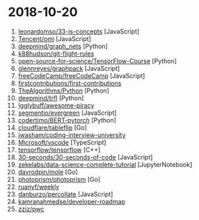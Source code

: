 # 2018-10-20

1. [leonardomso/33-js-concepts](https://github.com/leonardomso/33-js-concepts "📜 33 concepts every JavaScript developer should know.") [JavaScript]
2. [Tencent/omi](https://github.com/Tencent/omi "Next generation web framework in 4kb JavaScript (Web Components + JSX + Proxy + Store + Path Updating)") [JavaScript]
3. [deepmind/graph_nets](https://github.com/deepmind/graph_nets "Build Graph Nets in Tensorflow") [Python]
4. [k88hudson/git-flight-rules](https://github.com/k88hudson/git-flight-rules "Flight rules for git") 
5. [open-source-for-science/TensorFlow-Course](https://github.com/open-source-for-science/TensorFlow-Course "Simple and ready-to-use tutorials for TensorFlow") [Python]
6. [glennreyes/graphpack](https://github.com/glennreyes/graphpack "☄️ A minimalistic zero-config GraphQL server.") [JavaScript]
7. [freeCodeCamp/freeCodeCamp](https://github.com/freeCodeCamp/freeCodeCamp "The https://freeCodeCamp.org open source codebase and curriculum. Learn to code for free together with millions of people.") [JavaScript]
8. [firstcontributions/first-contributions](https://github.com/firstcontributions/first-contributions "🚀✨ Help beginners to contribute to open source projects") 
9. [TheAlgorithms/Python](https://github.com/TheAlgorithms/Python "All Algorithms implemented in Python") [Python]
10. [deepmind/trfl](https://github.com/deepmind/trfl "TensorFlow Reinforcement Learning") [Python]
11. [Igglybuff/awesome-piracy](https://github.com/Igglybuff/awesome-piracy "A curated list of awesome warez and piracy links") 
12. [segmentio/evergreen](https://github.com/segmentio/evergreen "🌲 Evergreen React UI Framework by Segment") [JavaScript]
13. [codertimo/BERT-pytorch](https://github.com/codertimo/BERT-pytorch "Google AI 2018 BERT pytorch implementation") [Python]
14. [cloudflare/tableflip](https://github.com/cloudflare/tableflip "Graceful process restarts in Go") [Go]
15. [jwasham/coding-interview-university](https://github.com/jwasham/coding-interview-university "A complete computer science study plan to become a software engineer.") 
16. [Microsoft/vscode](https://github.com/Microsoft/vscode "Visual Studio Code") [TypeScript]
17. [tensorflow/tensorflow](https://github.com/tensorflow/tensorflow "An Open Source Machine Learning Framework for Everyone") [C++]
18. [30-seconds/30-seconds-of-code](https://github.com/30-seconds/30-seconds-of-code "Curated collection of useful JavaScript snippets that you can understand in 30 seconds or less.") [JavaScript]
19. [zekelabs/data-science-complete-tutorial](https://github.com/zekelabs/data-science-complete-tutorial "Notebooks to learn data science") [JupyterNotebook]
20. [davrodpin/mole](https://github.com/davrodpin/mole "cli app to create ssh tunnels") [Go]
21. [photoprism/photoprism](https://github.com/photoprism/photoprism "Personal photo management powered by Go and Google TensorFlow") [Go]
22. [ruanyf/weekly](https://github.com/ruanyf/weekly "技术分享周刊，每周五发布") 
23. [danburzo/percollate](https://github.com/danburzo/percollate "🌐 → 📖 A command-line tool to turn web pages into beautifully formatted PDFs") [JavaScript]
24. [kamranahmedse/developer-roadmap](https://github.com/kamranahmedse/developer-roadmap "Roadmap to becoming a web developer in 2018") 
25. [zziz/pwc](https://github.com/zziz/pwc "Papers with code. Sorted by stars. Updated weekly.") 
